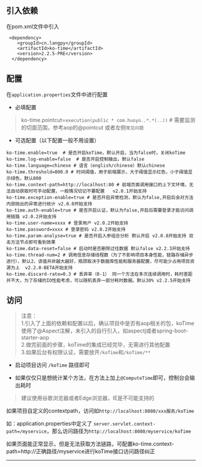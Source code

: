 ## 引入依赖

在pom.xml文件中引入


```
 <dependency>
    <groupId>cn.langpy</groupId>
    <artifactId>ko-time</artifactId>
    <version>2.2.5-PRE</version>
  </dependency>
```

## 配置

在`application.properties`文件中进行配置

* 必填配置

> 
> ko-time.pointcut=`execution(public * com.huoyo..*.*(..))` # 需要监测的切面范围，参考aop的@pointcut 或者左侧`常见问题`
>


* 可选配置（以下配置一般不用设置）

```
ko-time.enable=true  # 是否开启koTime，默认开启，当为false时，关闭koTime   
ko-time.log-enable=false  # 是否开启控制输出，默认false  
ko-time.language=chinese # 语言（english/chinese）默认chinese  
ko-time.threshold=800.0 # 时间阈值，用于前端展示，大于阈值显示红色，小于阈值显示绿色，默认800  
ko-time.context-path=http://localhost:80 # 前端页面调用接口的上下文环境，无法自动获取时可手动配置，一般情况切记不要配置   v2.0.1开始支持  
ko-time.exception-enable=true # 是否开启异常检测，默认为false,开启后会对方法内部抛出的异常进行统计 v2.0.0开始支持  
ko-time.auth-enable=true # 是否开启认证，默认为false,开启后需要登录才能访问调用链路 v2.0.2开始支持  
ko-time.user-name=xxxx # 登录用户 v2.0.2开始支持  
ko-time.password=xxxx # 登录密码 v2.0.2开始支持  
ko-time.param-analyse=true # 是否开启入参组合分析 默认开启 v2.0.8开始支持 双击方法节点即可看到效果 
ko-time.data-reset=false # 启动时是否删除过往数据 默认false v2.2.3开始支持
ko-time.thread-num=2 # 调用信息存储线程数（为了不影响项目本身性能，链路存储异步进行），默认2，该值并非越大越好，瓶颈取决于数据库性能和服务器配置，尽可能少占用项目资源为上  v2.2.0-BETA开始支持
ko-time.discard-rate=0.3 # 丢弃率（0-1） 同一个方法在多次连续调用时，耗时差距并不大，为了存储的IO性能考虑，可以随机丢弃一部分耗时数据。默认30% v2.2.5开始支持
```

## 访问

> 注意：    
> 1.引入了上面的依赖和配置以后，确认项目中是否有aop相关的包，koTime使用了@Aspect注解，未引入的自行引入，如aspectj或者spring-boot-starter-aop        
> 2.做完前面的步骤，koTime的集成已经完毕，无需进行其他配置   
> 3.如果后台有权限认证，需要放开`/koTime`和`/koTime/**`
                                   


* 启动项目访问 `/koTime` 路径即可

* 如果仅仅只是想统计某个方法，在方法上加上`@ComputeTime`即可，控制台会输出耗时


> 建议使用谷歌浏览器或者Edge浏览器，IE是不可能支持的

如果项目自定义的contextpath，访问如`http://localhost:8080/xxx服务/koTime`

如：application.properties中定义了 `server.servlet.context-path=/myservice`，那么访问路径为`http://localhost:8080/myservice/koTime`

如果页面能正常显示，但是无法获取方法链路，可配置ko-time.context-path=http://正确路径/myservice进行koTime接口访问路径纠正



---


